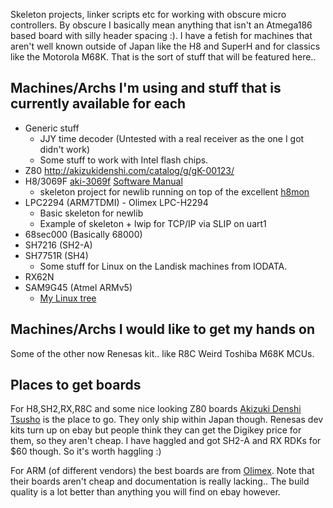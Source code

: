Skeleton projects, linker scripts etc for working with obscure micro controllers. By obscure I basically mean anything that isn't an Atmega186 based board with silly header spacing :). I have a fetish for machines that aren't well known outside of Japan like the H8 and SuperH and for classics like the Motorola M68K. That is the sort of stuff that will be featured here..

## Machines/Archs I'm using and stuff that is currently available for each ##
  * Generic stuff
    * JJY time decoder (Untested with a real receiver as the one I got didn't work)
    * Some stuff to work with Intel flash chips.
  * Z80 http://akizukidenshi.com/catalog/g/gK-00123/
  * H8/3069F [aki-3069f](http://akizukidenshi.com/catalog/g/gK-02298/) [Software Manual](http://documentation.renesas.com/eng/products/mpumcu/rej09b0213_h8300h.pdf)
    * skeleton project for newlib running on top of the excellent [h8mon](http://www.shudoshiki.net/electronics/h8mon/h8mon-0.90.html)
  * LPC2294 (ARM7TDMI) - Olimex LPC-H2294
    * Basic skeleton for newlib
    * Example of skeleton + lwip for TCP/IP via SLIP on uart1
  * 68sec000 (Basically 68000)
  * SH7216 (SH2-A)
  * SH7751R (SH4)
    * Some stuff for Linux on the Landisk machines from IODATA.
  * RX62N
  * SAM9G45 (Atmel ARMv5)
    * [My Linux tree](http://code.google.com/p/linux-picosam9g45/)

## Machines/Archs I would like to get my hands on ##

Some of the other now Renesas kit.. like R8C
Weird Toshiba M68K MCUs.

## Places to get boards ##

For H8,SH2,RX,R8C and some nice looking Z80 boards [Akizuki Denshi Tsusho](http://akizukidenshi.com/) is the place to go. They only ship within Japan though. Renesas dev kits turn up on ebay but people think they can get the Digikey price for them, so they aren't cheap. I have haggled and got SH2-A and RX RDKs for $60 though. So it's worth haggling :)

For ARM (of different vendors) the best boards are from [Olimex](http://olimex.com/dev/index.html). Note that their boards aren't cheap and documentation is really lacking.. The build quality is a lot better than anything you will find on ebay however.